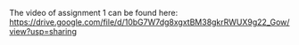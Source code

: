 
The video of assignment 1 can be found here: https://drive.google.com/file/d/10bG7W7dg8xgxtBM38gkrRWUX9g22_Gow/view?usp=sharing
